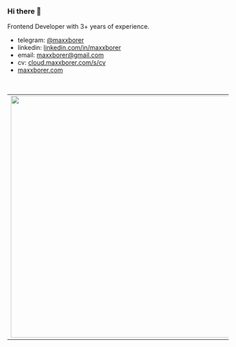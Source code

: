 ### Hi there 👋

Frontend Developer with 3+ years of experience.

* telegram: [@maxxborer](https://t.me/maxxborer)
* linkedin: [linkedin.com/in/maxxborer](https://www.linkedin.com/in/maxxborer/)
* email: maxxborer@gmail.com
* cv: [cloud.maxxborer.com/s/cv](https://cloud.maxxborer.com/s/cv)
* [maxxborer.com](https://maxxborer.com)

<br />

<p align="center">
  <table>
  <tr>
      <td><img width="550px" align="left" src="https://github-readme-stats.vercel.app/api?username=maxxborer&hide_border=true&count_private=true&layout=compact&hide_title=true&show_icons=true&theme=dark&icon_color=5194f0&bg_color=2E3239&cache_seconds=1800" /></td>
      <td><img width="550px" src="https://github-readme-stats.vercel.app/api/top-langs/?username=maxxborer&layout=compact&hide_border=true&hide_title=true&hide=java&theme=dark&icon_color=5194f0&bg_color=2E3239&cache_seconds=1800" /></td>
  </tr>
</table>
</p>
